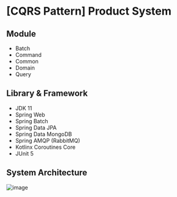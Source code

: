 # [CQRS Pattern] Product System

## Module

- Batch
- Command
- Common
- Domain
- Query

## Library & Framework

- JDK 11
- Spring Web
- Spring Batch
- Spring Data JPA
- Spring Data MongoDB
- Spring AMQP (RabbitMQ)
- Kotlinx Coroutines Core
- JUnit 5

## System Architecture

![image](https://user-images.githubusercontent.com/23515771/121531264-3836e380-ca39-11eb-9c59-8c98287388a1.png)
